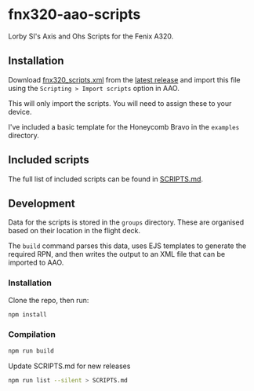 # fnx320-aao-scripts

Lorby SI's Axis and Ohs Scripts for the Fenix A320.

## Installation

Download [fnx320_scripts.xml](https://github.com/alexcrawford/fnx320-aao-scripts/releases/latest/download/fnx320_scripts.xml) from
the [latest release](https://github.com/alexcrawford/fnx320-aao-scripts/releases/latest) and import this file using
the `Scripting > Import scripts` option in AAO.

This will only import the scripts. You will need to assign these to your device.

I've included a basic template for the Honeycomb Bravo in the `examples` directory.

## Included scripts

The full list of included scripts can be found in [SCRIPTS.md](SCRIPTS.md).


## Development

Data for the scripts is stored in the `groups` directory. These are organised based on their location in the flight deck.

The `build` command parses this data, uses EJS templates to generate the required RPN, and then writes the output to an XML file
that can be imported to AAO.

### Installation
Clone the repo, then run:
```bash
npm install
```

### Compilation

```bash
npm run build
```

Update SCRIPTS.md for new releases
```bash
npm run list --silent > SCRIPTS.md
```
